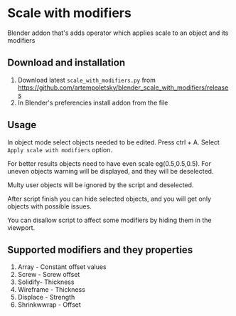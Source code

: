 # Scale with modifiers 
Blender addon that's adds operator which applies scale to an object and its modifiers
## Download and installation

1. Download latest `scale_with_modifiers.py` from https://github.com/artempoletsky/blender_scale_with_modifiers/releases
2. In Blender's preferencies install addon from the file

## Usage

In object mode select objects needed to be edited. Press ctrl + A. Select `Apply scale with modifiers` option. 

For better results objects need to have even scale eg(0.5,0.5,0.5). For uneven objects warning will be displayed, and they will be deselected. 

Multy user objects will be ignored by the script and deselected. 

After script finish you can hide selected objects, and you will get only objects with possible issues.

You can disallow script to affect some modifiers by hiding them in the viewport.

## Supported modifiers and they properties

1. Array - Constant offset values
2. Screw - Screw offset
3. Solidify- Thickness
4. Wireframe - Thickness
5. Displace - Strength
6. Shrinkwwrap - Offset
